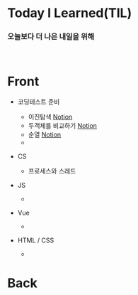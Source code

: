 # Today I Learned(TIL)

### 오늘보다 더 나은 내일을 위해

<br>

# Front

- 코딩테스트 준비

  - 이진탐색 [Notion](https://www.notion.so/Binary-Search-996f1834787a4246901b03cf08091397)
  - 두객체를 비교하기 [Notion](https://www.notion.so/JavaScript-5adf2350d473495ba63e80eab6413abe)
  - 순열 [Notion](https://www.notion.so/439b30f2308f498dbb25de318ab34d6a)
  -

- CS

  - 프로세스와 스레드

- JS

  -

- Vue

  -

- HTML / CSS

  -

# Back
